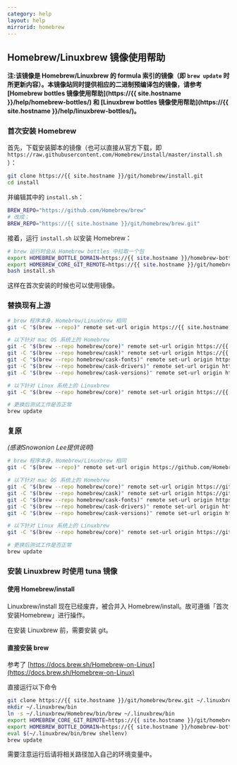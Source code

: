 ```yaml
---
category: help
layout: help
mirrorid: homebrew
---
```


## Homebrew/Linuxbrew 镜像使用帮助

**注:该镜像是 Homebrew/Linuxbrew 的 formula 索引的镜像（即 `brew update` 时所更新内容）。本镜像站同时提供相应的二进制预编译包的镜像，请参考 [Homebrew bottles 镜像使用帮助](https://{{ site.hostname }}/help/homebrew-bottles/) 和 [Linuxbrew bottles 镜像使用帮助](https://{{ site.hostname }}/help/linuxbrew-bottles/)。**

### 首次安装 Homebrew

首先，下载安装脚本的镜像（也可以直接从官方下载，即 `https://raw.githubusercontent.com/Homebrew/install/master/install.sh` ）：

```bash
git clone https://{{ site.hostname }}/git/homebrew/install.git
cd install
```

并编辑其中的 `install.sh`：

```bash
BREW_REPO="https://github.com/Homebrew/brew"
# 改成：
BREW_REPO="https://{{ site.hostname }}/git/homebrew/brew.git"
```

接着，运行 `install.sh` 以安装 Homebrew：

```bash
# brew 运行时会从 Homebrew bottles 中拉取一个包
export HOMEBREW_BOTTLE_DOMAIN=https://{{ site.hostname }}/homebrew-bottles
export HOMEBREW_CORE_GIT_REMOTE=https://{{ site.hostname }}/git/homebrew/homebrew-core.git
bash install.sh
```

这样在首次安装的时候也可以使用镜像。

### 替换现有上游

```bash
# brew 程序本身，Homebrew/Linuxbrew 相同
git -C "$(brew --repo)" remote set-url origin https://{{ site.hostname }}/git/homebrew/brew.git

# 以下针对 mac OS 系统上的 Homebrew
git -C "$(brew --repo homebrew/core)" remote set-url origin https://{{ site.hostname }}/git/homebrew/homebrew-core.git
git -C "$(brew --repo homebrew/cask)" remote set-url origin https://{{ site.hostname }}/git/homebrew/homebrew-cask.git
git -C "$(brew --repo homebrew/cask-fonts)" remote set-url origin https://{{ site.hostname }}/git/homebrew/homebrew-cask-fonts.git
git -C "$(brew --repo homebrew/cask-drivers)" remote set-url origin https://{{ site.hostname }}/git/homebrew/homebrew-cask-drivers.git
git -C "$(brew --repo homebrew/cask-versions)" remote set-url origin https://{{ site.hostname }}/git/homebrew/homebrew-cask-versions.git

# 以下针对 Linux 系统上的 Linuxbrew
git -C "$(brew --repo homebrew/core)" remote set-url origin https://{{ site.hostname }}/git/homebrew/linuxbrew-core.git

# 更换后测试工作是否正常
brew update
```

### 复原

_(感谢Snowonion Lee提供说明)_

```bash
# brew 程序本身，Homebrew/Linuxbrew 相同
git -C "$(brew --repo)" remote set-url origin https://github.com/Homebrew/brew.git

# 以下针对 mac OS 系统上的 Homebrew
git -C "$(brew --repo homebrew/core)" remote set-url origin https://github.com/Homebrew/homebrew-core.git
git -C "$(brew --repo homebrew/cask)" remote set-url origin https://github.com/Homebrew/homebrew-cask.git
git -C "$(brew --repo homebrew/cask-fonts)" remote set-url origin https://github.com/Homebrew/homebrew-cask-fonts.git
git -C "$(brew --repo homebrew/cask-drivers)" remote set-url origin https://github.com/Homebrew/homebrew-cask-drivers.git
git -C "$(brew --repo homebrew/cask-versions)" remote set-url origin https://github.com/Homebrew/homebrew-cask-versions.git

# 以下针对 Linux 系统上的 Linuxbrew
git -C "$(brew --repo homebrew/core)" remote set-url origin https://github.com/Homebrew/linuxbrew-core.git

# 更换后测试工作是否正常
brew update
```

### 安装 Linuxbrew 时使用 tuna 镜像

#### 使用 Homebrew/install

Linuxbrew/install 现在已经废弃，被合并入 Homebrew/install。故可遵循「首次安装Homebrew」进行操作。

在安装 Linuxbrew 前，需要安装 git。

#### 直接安装 brew

参考了 [https://docs.brew.sh/Homebrew-on-Linux](https://docs.brew.sh/Homebrew-on-Linux)

直接运行以下命令

```bash
git clone https://{{ site.hostname }}/git/homebrew/brew.git ~/.linuxbrew/Homebrew
mkdir ~/.linuxbrew/bin
ln -s ~/.linuxbrew/Homebrew/bin/brew ~/.linuxbrew/bin
export HOMEBREW_CORE_GIT_REMOTE=https://{{ site.hostname }}/git/homebrew/homebrew-core.git
export HOMEBREW_BOTTLE_DOMAIN=https://{{ site.hostname }}/homebrew-bottles
eval $(~/.linuxbrew/bin/brew shellenv)
brew update
```

需要注意运行后请将相关路径加入自己的环境变量中。
